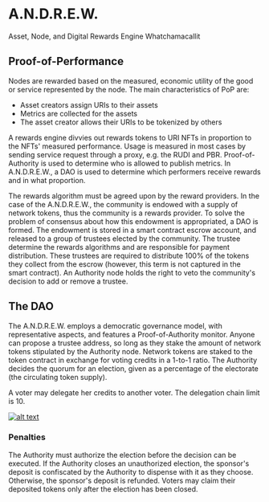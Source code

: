 # <a name="rn"/>A.N.D.R.E.W.
Asset, Node, and Digital Rewards Engine Whatchamacallit

## Proof-of-Performance 
Nodes are rewarded based on the measured, economic utility of the good or service represented by the node. The main characteristics of PoP are:
* Asset creators assign URIs to their assets
* Metrics are collected for the assets
* The asset creator allows their URIs to be tokenized by others

A rewards engine divvies out rewards tokens to URI NFTs in proportion to the NFTs' measured performance. Usage is measured in most cases by sending service request through a proxy, e.g. the RUDI and PBR. Proof-of-Authority is used to determine who is allowed to publish metrics. In A.N.D.R.E.W., a DAO is used to determine which performers receive rewards and in what proportion.

The rewards algorithm must be agreed upon by the reward providers. In the case of the A.N.D.R.E.W., the community is endowed with a supply of network tokens, thus the community is a rewards provider. To solve the problem of consensus about how this endowment is appropriated, a DAO is formed. The endowment is stored in a smart contract escrow account, and released to a group of trustees elected by the community. The trustee determine the rewards algorithms and are responsible for payment distribution. These trustees are required to distribute 100% of the tokens they collect from the escrow (however, this term is not captured in the smart contract). An Authority node holds the right to veto the community's decision to add or remove a trustee.

## The DAO

The A.N.D.R.E.W. employs a democratic governance model, with representative aspects, and features a Proof-of-Authority monitor. Anyone can propose a trustee address, so long as they stake the amount of network tokens stipulated by the Authority node. Network tokens are staked to the token contract in exchange for voting credits in a 1-to-1 ratio. The Authority decides the quorum for an election, given as a percentage of the electorate (the circulating token supply).

A voter may delegate her credits to another voter. The delegation chain limit is 10.

[![alt text](https://docs.google.com/drawings/d/e/2PACX-1vTDVHeGDzBcW2gOgoj9BqclXmHudnYGF1FTRePd5GEziKtnDkxrA5A0EKfM7C0XQgPJc5e_Szx07UHD/pub?w=1670&h=1113)](https://docs.google.com/drawings/d/1cKvEFcbBnGS0QmyV0PVg0zDpJQcHCUpu_wcJwWojOqU/edit?usp=sharing)

### Penalties

The Authority must authorize the election before the decision can be executed. If the Authority closes an unauthorized election, the sponsor's deposit is confiscated by the Authority to dispense with it as they choose. Otherwise, the sponsor's deposit is refunded. Voters may claim their deposited tokens only after the election has been closed.
